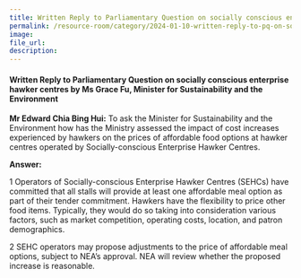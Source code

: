 ```yaml
---
title: Written Reply to Parliamentary Question on socially conscious enterprise hawker centres by Ms Grace Fu, Minister for Sustainability and the Environment
permalink: /resource-room/category/2024-01-10-written-reply-to-pq-on-socially-conscious-enterprise-hawker-centres/
image:
file_url:
description:
---
```

 
#### Written Reply to Parliamentary Question on socially conscious enterprise hawker centres by Ms Grace Fu, Minister for Sustainability and the Environment

**Mr Edward Chia Bing Hui:** To ask the Minister for Sustainability and the Environment how has the Ministry assessed the impact of cost increases experienced by hawkers on the prices of affordable food options at hawker centres operated by Socially-conscious Enterprise Hawker Centres.  

**Answer:**  

1 Operators of Socially-conscious Enterprise Hawker Centres (SEHCs) have committed that all stalls will provide at least one affordable meal option as part of their tender commitment. Hawkers have the flexibility to price other food items. Typically, they would do so taking into consideration various factors, such as market competition, operating costs, location, and patron demographics.  

2 SEHC operators may propose adjustments to the price of affordable meal options, subject to NEA’s approval. NEA will review whether the proposed increase is reasonable.  
